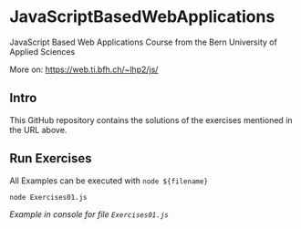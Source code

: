 # JavaScriptBasedWebApplications
JavaScript Based Web Applications Course from the Bern University of Applied Sciences

More on: https://web.ti.bfh.ch/~lhp2/js/

## Intro

This GitHub repository contains the solutions of the exercises mentioned in the URL above.

## Run Exercises

All Examples can be executed with `node ${filename}`
```bash
node Exercises01.js
```
_Example in console for file `Exercises01.js`_